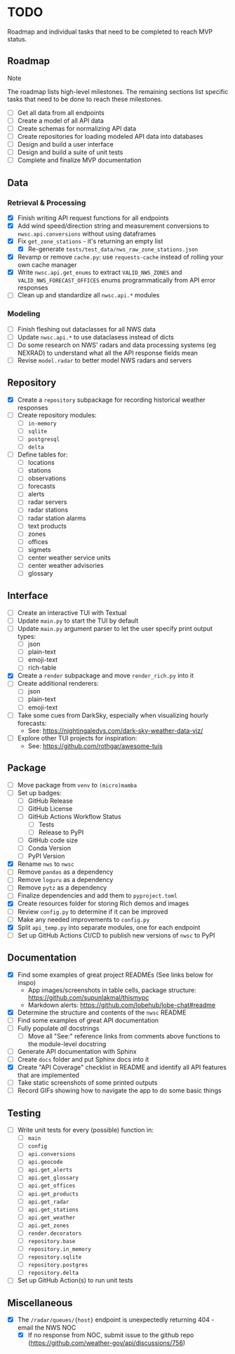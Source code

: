 # TODO
Roadmap and individual tasks that need to be completed to reach MVP status.

## Roadmap
> [!NOTE]
> The roadmap lists high-level milestones. The remaining sections list specific tasks that need to be done to reach these milestones.
- [ ] Get all data from all endpoints
- [ ] Create a model of all API data
- [ ] Create schemas for normalizing API data
- [ ] Create repositories for loading modeled API data into databases
- [ ] Design and build a user interface
- [ ] Design and build a suite of unit tests
- [ ] Complete and finalize MVP documentation
  
## Data
### Retrieval & Processing
- [x] Finish writing API request functions for all endpoints
- [x] Add wind speed/direction string and measurement conversions to `nwsc.api.conversions` without using dataframes
- [x] Fix `get_zone_stations` - it's returning an empty list
  - [x] Re-generate `tests/test_data/nws_raw_zone_stations.json`
- [x] Revamp or remove `cache.py`: use `requests-cache` instead of rolling your own cache manager
- [x] Write `nwsc.api.get_enums` to extract `VALID_NWS_ZONES` and `VALID_NWS_FORECAST_OFFICES` enums programmatically from API error responses
- [ ] Clean up and standardize all `nwsc.api.*` modules
### Modeling
- [ ] Finish fleshing out dataclasses for all NWS data
- [ ] Update `nwsc.api.*` to use dataclasess instead of dicts
- [ ] Do some research on NWS' radars and data processing systems (eg NEXRAD) to understand what all the API response fields mean
- [ ] Revise `model.radar` to better model NWS radars and servers

## Repository
- [x] Create a `repository` subpackage for recording historical weather responses
- [ ] Create repository modules:
  - [ ] `in-memory`
  - [ ] `sqlite`
  - [ ] `postgresql`
  - [ ] `delta`
- [ ] Define tables for:
  - [ ] locations
  - [ ] stations
  - [ ] observations
  - [ ] forecasts
  - [ ] alerts
  - [ ] radar servers
  - [ ] radar stations
  - [ ] radar station alarms
  - [ ] text products
  - [ ] zones
  - [ ] offices
  - [ ] sigmets
  - [ ] center weather service units
  - [ ] center weather advisories
  - [ ] glossary

## Interface
- [ ] Create an interactive TUI with Textual
- [ ] Update `main.py` to start the TUI by default
- [ ] Update `main.py` argument parser to let the user specify print output types:
  - [ ] json
  - [ ] plain-text
  - [ ] emoji-text
  - [ ] rich-table
- [x] Create a `render` subpackage and move `render_rich.py` into it
- [ ] Create additional renderers:
  - [ ] json
  - [ ] plain-text
  - [ ] emoji-text
- [ ] Take some cues from DarkSky, especially when visualizing hourly forecasts:
  - See: https://nightingaledvs.com/dark-sky-weather-data-viz/
- [ ] Explore other TUI projects for inspiration:
  - See: https://github.com/rothgar/awesome-tuis

## Package
- [ ] Move package from `venv` to `(micro)mamba`
- [ ] Set up badges:
  - [ ] GitHub Release
  - [ ] GitHub License
  - [ ] GitHub Actions Workflow Status
    - [ ] Tests
    - [ ] Release to PyPI
  - [ ] GitHub code size
  - [ ] Conda Version
  - [ ] PyPI Version
- [x] Rename `nws` to `nwsc`
- [ ] Remove `pandas` as a dependency
- [ ] Remove `loguru` as a dependency
- [ ] Remove `pytz` as a dependency
- [ ] Finalize dependencies and add them to `pyproject.toml`
- [x] Create resources folder for storing Rich demos and images
- [ ] Review `config.py` to determine if it can be improved
- [ ] Make any needed improvements to `config.py`
- [x] Split `api_temp.py` into separate modules, one for each endpoint
- [ ] Set up GitHub Actions CI/CD to publish new versions of `nwsc` to PyPI

## Documentation
- [x] Find some examples of great project READMEs (See links below for inspo)
  - App images/screenshots in table cells, package structure: https://github.com/supunlakmal/thismypc
  - Markdown alerts: https://github.com/lobehub/lobe-chat#readme
- [x] Determine the structure and contents of the `nwsc` README
- [ ] Find some examples of great API documentation
- [ ] Fully populate *all* docstrings
  - [ ] Move all "See:" reference links from comments above functions to the module-level docstring
- [ ] Generate API documentation with Sphinx
- [ ] Create `docs` folder and put Sphinx docs into it
- [x] Create "API Coverage" checklist in README and identify all API features that are implemented
- [ ] Take static screenshots of some printed outputs
- [ ] Record GIFs showing how to navigate the app to do some basic things

## Testing
- [ ] Write unit tests for every (possible) function in:
  - [ ] `main`
  - [ ] `config`
  - [ ] `api.conversions`
  - [ ] `api.geocode`
  - [ ] `api.get_alerts`
  - [ ] `api.get_glossary`
  - [ ] `api.get_offices`
  - [ ] `api.get_products`
  - [ ] `api.get_radar`
  - [ ] `api.get_stations`
  - [ ] `api.get_weather`
  - [ ] `api.get_zones`
  - [ ] `render.decorators`
  - [ ] `repository.base`
  - [ ] `repository.in_memory`
  - [ ] `repository.sqlite`
  - [ ] `repository.postgres`
  - [ ] `repository.delta`
- [ ] Set up GitHub Action(s) to run unit tests

## Miscellaneous
- [x] The `/radar/queues/{host}` endpoint is unexpectedly returning 404 - email the NWS NOC
  - [x] If no response from NOC, submit issue to the github repo (https://github.com/weather-gov/api/discussions/756)